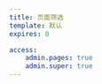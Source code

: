 ```yaml
---
title: 页面筛选
template: 默认
expires: 0

access:
    admin.pages: true
    admin.super: true
---
```


